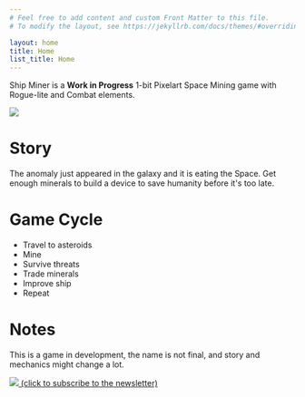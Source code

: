 ```yaml
---
# Feel free to add content and custom Front Matter to this file.
# To modify the layout, see https://jekyllrb.com/docs/themes/#overriding-theme-defaults

layout: home
title: Home
list_title: Home
---
```


<!-- MailerLite Universal -->
<script>
    (function(w,d,e,u,f,l,n){w[f]=w[f]||function(){(w[f].q=w[f].q||[])
    .push(arguments);},l=d.createElement(e),l.async=1,l.src=u,
    n=d.getElementsByTagName(e)[0],n.parentNode.insertBefore(l,n);})
    (window,document,'script','https://assets.mailerlite.com/js/universal.js','ml');
    ml('account', '692118');
</script>
<!-- End MailerLite Universal -->

<!-- TODO: MAIN VIDEO -->
Ship Miner is a __Work in Progress__ 1-bit Pixelart Space Mining game with Rogue-lite and Combat elements.

<div class="post-image">
<img src="/assets/shipminer-mining-01.gif" />
</div>



# Story

The anomaly just appeared in the galaxy and it is eating the Space. Get enough minerals to build a device to save humanity before it's too late.

# Game Cycle 

* Travel to asteroids
* Mine
* Survive threats
* Trade minerals
* Improve ship
* Repeat

# Notes

This is a game in development, the name is not final, and story and mechanics might change a lot.

<!-- div class="post-image">
<img src="/assets/shipminer-subscribe-01.gif" />
</div -->

<div class="post-image">

<a class="ml-onclick-form" href="javascript:void(0)" onclick="ml('show', 'EQ2GGb', true)">
<img src="/assets/shipminer-subscribe-01.gif" />
<span>(click to subscribe to the newsletter)</span>
</a>

</div>

<!--
WISHLISTS?

GIFS

OTHER LINKS

GET NOTIFIED (MAILING LIST)
-->